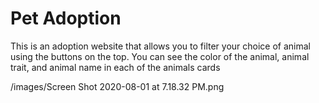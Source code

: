 # Pet Adoption
<p>This is an adoption website that allows you to filter your choice of animal using the buttons on the top. You can see the color of the animal, animal trait, and animal name in each of the animals cards</p>
/images/Screen Shot 2020-08-01 at 7.18.32 PM.png
